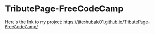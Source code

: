 # TributePage-FreeCodeCamp


Here's the link to my project:
https://jiteshubale01.github.io/TributePage-FreeCodeCamp/
